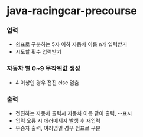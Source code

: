 # java-racingcar-precourse
### 입력
- 쉼표로 구분하는 5자 이하 자동차 이름 n개 입력받기
- 시도할 횟수 입력받기

### 자동차 별 0~9 무작위값 생성
- 4 이상인 경우 전진 else 멈춤

### 출력
- 전진하는 자동차 출력시 자동차 이름 같이 출력, --표시
- 입력 오류 시 에러메세지 발생 후 재입력
- 우승자 출력, 여러명일 경우 쉼표로 구분